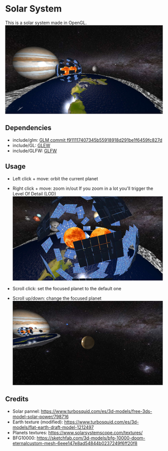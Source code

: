 # Solar System
This is a solar system made in OpenGL.
![Solar System](https://raw.githubusercontent.com/rogermiranda1000/SolarSystem/master/docs/global.jpg)

## Dependencies
- include/glm: [GLM commit f911117407345b55918918d291be1f6459fc827d](https://github.com/g-truc/glm/tree/f911117407345b55918918d291be1f6459fc827d/glm)
- include/GL: [GLEW](https://github.com/nigels-com/glew/releases/tag/glew-2.2.0)
- include/GLFW: [GLFW](https://github.com/glfw/glfw/tree/master/include/GLFW)

## Usage
- Left click + move: orbit the current planet

- Right click + move: zoom in/out
  If you zoom in a lot you'll trigger the Level Of Detail (LOD)
  ![LOD](https://raw.githubusercontent.com/rogermiranda1000/SolarSystem/master/docs/lod.jpg)

- Scroll click: set the focused planet to the default one

- Scroll up/down: change the focused planet
  ![Focused planet](https://raw.githubusercontent.com/rogermiranda1000/SolarSystem/master/docs/focus.jpg)

## Credits
- Solar pannel: https://www.turbosquid.com/es/3d-models/free-3ds-model-solar-power/798716
- Earth texture (modified): https://www.turbosquid.com/es/3d-models/flat-earth-draft-model-1212497
- Planets textures: https://www.solarsystemscope.com/textures/
- BFG10000: https://sketchfab.com/3d-models/bfg-10000-doom-eternalcustom-mesh-6eee147e8ad54844b0237249f6ff20f8
